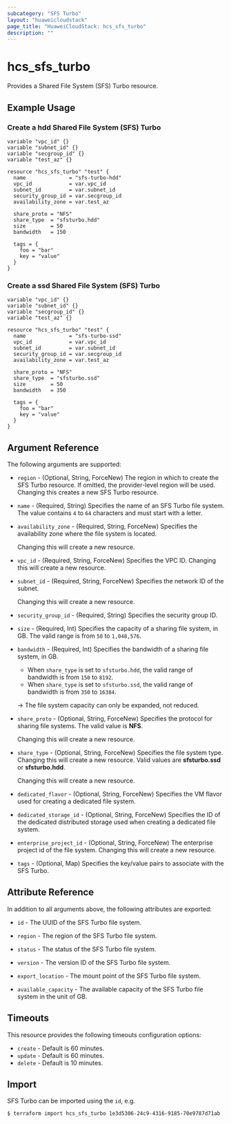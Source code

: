 ```yaml
---
subcategory: "SFS Turbo"
layout: "huaweicloudstack"
page_title: "HuaweiCloudStack: hcs_sfs_turbo"
description: ""
---
```


# hcs_sfs_turbo

Provides a Shared File System (SFS) Turbo resource.

## Example Usage

### Create a hdd Shared File System (SFS) Turbo

```hcl
variable "vpc_id" {}
variable "subnet_id" {}
variable "secgroup_id" {}
variable "test_az" {}

resource "hcs_sfs_turbo" "test" {
  name              = "sfs-turbo-hdd"
  vpc_id            = var.vpc_id
  subnet_id         = var.subnet_id
  security_group_id = var.secgroup_id
  availability_zone = var.test_az

  share_proto = "NFS"
  share_type  = "sfsturbo.hdd"
  size        = 50
  bandwidth   = 150
  
  tags = {
    foo = "bar"
    key = "value"
  }
}
```

### Create a ssd Shared File System (SFS) Turbo

```hcl
variable "vpc_id" {}
variable "subnet_id" {}
variable "secgroup_id" {}
variable "test_az" {}

resource "hcs_sfs_turbo" "test" {
  name              = "sfs-turbo-ssd"
  vpc_id            = var.vpc_id
  subnet_id         = var.subnet_id
  security_group_id = var.secgroup_id
  availability_zone = var.test_az

  share_proto = "NFS"
  share_type  = "sfsturbo.ssd"
  size        = 50
  bandwidth   = 350

  tags = {
    foo = "bar"
    key = "value"
  }
}
```

## Argument Reference

The following arguments are supported:

* `region` - (Optional, String, ForceNew) The region in which to create the SFS Turbo resource. If omitted, the
  provider-level region will be used. Changing this creates a new SFS Turbo resource.

* `name` - (Required, String) Specifies the name of an SFS Turbo file system. The value contains `4` to `64`
  characters and must start with a letter.

* `availability_zone` - (Required, String, ForceNew) Specifies the availability zone where the file system is located.

  Changing this will create a new resource.

* `vpc_id` - (Required, String, ForceNew) Specifies the VPC ID. Changing this will create a new resource.

* `subnet_id` - (Required, String, ForceNew) Specifies the network ID of the subnet. 
  
  Changing this will create a new resource.

* `security_group_id` - (Required, String) Specifies the security group ID.

* `size` - (Required, Int) Specifies the capacity of a sharing file system, in GB. The valid range is from `50`
  to `1,048,576`.

* `bandwidth` - (Required, Int) Specifies the bandwidth of a sharing file system, in GB. 
  - When `share_type` is set to `sfsturbo.hdd`, the valid range of bandwidth is from `150` to `8192`.
  - When `share_type` is set to `sfsturbo.ssd`, the valid range of bandwidth is from `350` to `16384`.

  -> The file system capacity can only be expanded, not reduced.

* `share_proto` - (Optional, String, ForceNew) Specifies the protocol for sharing file systems. The valid value is
  **NFS**.

  Changing this will create a new resource.

* `share_type` - (Optional, String, ForceNew) Specifies the file system type. Changing this will create a new resource.
  Valid values are **sfsturbo.ssd** or **sfsturbo.hdd**.

  Changing this will create a new resource.

* `dedicated_flavor` - (Optional, String, ForceNew) Specifies the VM flavor used for creating a dedicated file system.

* `dedicated_storage_id` - (Optional, String, ForceNew) Specifies the ID of the dedicated distributed storage used
  when creating a dedicated file system.

* `enterprise_project_id` - (Optional, String, ForceNew) The enterprise project id of the file system. Changing this
  will create a new resource.

* `tags` - (Optional, Map) Specifies the key/value pairs to associate with the SFS Turbo.

## Attribute Reference

In addition to all arguments above, the following attributes are exported:

* `id` - The UUID of the SFS Turbo file system.

* `region` - The region of the SFS Turbo file system.

* `status` - The status of the SFS Turbo file system.

* `version` - The version ID of the SFS Turbo file system.

* `export_location` - The mount point of the SFS Turbo file system.

* `available_capacity` - The available capacity of the SFS Turbo file system in the unit of GB.

## Timeouts

This resource provides the following timeouts configuration options:

* `create` - Default is 60 minutes.
* `update` - Default is 60 minutes.
* `delete` - Default is 10 minutes.

## Import

SFS Turbo can be imported using the `id`, e.g.

```bash
$ terraform import hcs_sfs_turbo 1e3d5306-24c9-4316-9185-70e9787d71ab
```
